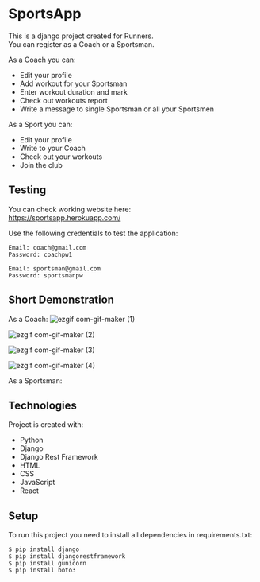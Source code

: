 # SportsApp
This is a django project created for Runners.  
You can register as a Coach or a Sportsman.

As a Coach you can:
* Edit your profile
* Add workout for your Sportsman
* Enter workout duration and mark
* Check out workouts report
* Write a message to single Sportsman or all your Sportsmen

As a Sport you can:
* Edit your profile
* Write to your Coach
* Check out your workouts
* Join the club

## Testing
You can check working website here:\
https://sportsapp.herokuapp.com/  

Use the following credentials to test the application:
```
Email: coach@gmail.com
Password: coachpw1
```

```
Email: sportsman@gmail.com
Password: sportsmanpw
```

## Short Demonstration 
As a Coach:
![ezgif com-gif-maker (1)](https://user-images.githubusercontent.com/81069467/214874366-ecc1411f-bc6f-4eb4-998f-5e5ac57c3de6.gif)
  
![ezgif com-gif-maker (2)](https://user-images.githubusercontent.com/81069467/214875001-5a342a50-f893-4b88-b37f-7053ef9323a1.gif)
  
![ezgif com-gif-maker (3)](https://user-images.githubusercontent.com/81069467/214875534-5387d432-3f0e-4757-97bc-0c4d695cd49c.gif)
  
![ezgif com-gif-maker (4)](https://user-images.githubusercontent.com/81069467/214875580-34e9425b-8545-4d83-b05f-6f13271ebf78.gif)
  
  
As a Sportsman:


## Technologies
Project is created with:
* Python
* Django
* Django Rest Framework
* HTML
* CSS
* JavaScript
* React


## Setup
To run this project you need to install all dependencies in requirements.txt:
```
$ pip install django
$ pip install djangorestframework
$ pip install gunicorn
$ pip install boto3
```

